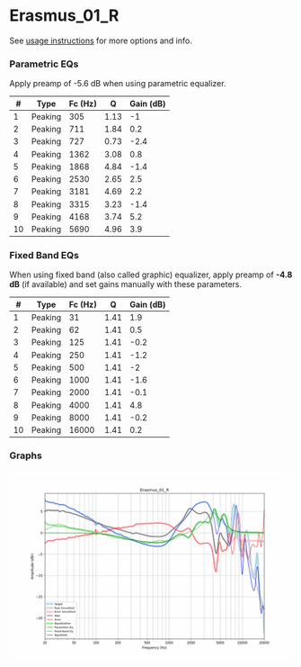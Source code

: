 # Erasmus_01_R
See [usage instructions](https://github.com/jaakkopasanen/AutoEq#usage) for more options and info.

### Parametric EQs
Apply preamp of -5.6 dB when using parametric equalizer.

|   # | Type    |   Fc (Hz) |    Q |   Gain (dB) |
|-----|---------|-----------|------|-------------|
|   1 | Peaking |       305 | 1.13 |        -1   |
|   2 | Peaking |       711 | 1.84 |         0.2 |
|   3 | Peaking |       727 | 0.73 |        -2.4 |
|   4 | Peaking |      1362 | 3.08 |         0.8 |
|   5 | Peaking |      1868 | 4.84 |        -1.4 |
|   6 | Peaking |      2530 | 2.65 |         2.5 |
|   7 | Peaking |      3181 | 4.69 |         2.2 |
|   8 | Peaking |      3315 | 3.23 |        -1.4 |
|   9 | Peaking |      4168 | 3.74 |         5.2 |
|  10 | Peaking |      5690 | 4.96 |         3.9 |

### Fixed Band EQs
When using fixed band (also called graphic) equalizer, apply preamp of **-4.8 dB** (if available) and set gains manually with these parameters.

|   # | Type    |   Fc (Hz) |    Q |   Gain (dB) |
|-----|---------|-----------|------|-------------|
|   1 | Peaking |        31 | 1.41 |         1.9 |
|   2 | Peaking |        62 | 1.41 |         0.5 |
|   3 | Peaking |       125 | 1.41 |        -0.2 |
|   4 | Peaking |       250 | 1.41 |        -1.2 |
|   5 | Peaking |       500 | 1.41 |        -2   |
|   6 | Peaking |      1000 | 1.41 |        -1.6 |
|   7 | Peaking |      2000 | 1.41 |        -0.1 |
|   8 | Peaking |      4000 | 1.41 |         4.8 |
|   9 | Peaking |      8000 | 1.41 |        -0.2 |
|  10 | Peaking |     16000 | 1.41 |         0.2 |

### Graphs
![](./Erasmus_01_R.png)
